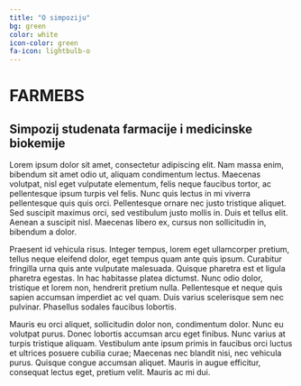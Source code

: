 ```yaml
---
title: "O simpoziju"
bg: green
color: white
icon-color: green
fa-icon: lightbulb-o
---
```

# FARMEBS

## Simpozij studenata farmacije i medicinske biokemije

Lorem ipsum dolor sit amet, consectetur adipiscing elit. Nam massa enim, bibendum sit amet odio ut, aliquam condimentum lectus. Maecenas volutpat, nisl eget vulputate elementum, felis neque faucibus tortor, ac pellentesque ipsum turpis vel felis. Nunc quis lectus in mi viverra pellentesque quis quis orci. Pellentesque ornare nec justo tristique aliquet. Sed suscipit maximus orci, sed vestibulum justo mollis in. Duis et tellus elit. Aenean a suscipit nisl. Maecenas libero ex, cursus non sollicitudin in, bibendum a dolor.

Praesent id vehicula risus. Integer tempus, lorem eget ullamcorper pretium, tellus neque eleifend dolor, eget tempus quam ante quis ipsum. Curabitur fringilla urna quis ante vulputate malesuada. Quisque pharetra est et ligula pharetra egestas. In hac habitasse platea dictumst. Nunc odio dolor, tristique et lorem non, hendrerit pretium nulla. Pellentesque et neque quis sapien accumsan imperdiet ac vel quam. Duis varius scelerisque sem nec pulvinar. Phasellus sodales faucibus lobortis.

Mauris eu orci aliquet, sollicitudin dolor non, condimentum dolor. Nunc eu volutpat purus. Donec lobortis accumsan arcu eget finibus. Nunc varius at turpis tristique aliquam. Vestibulum ante ipsum primis in faucibus orci luctus et ultrices posuere cubilia curae; Maecenas nec blandit nisi, nec vehicula purus. Quisque congue accumsan aliquet. Mauris in augue efficitur, consequat lectus eget, pretium velit. Mauris ac mi dui.